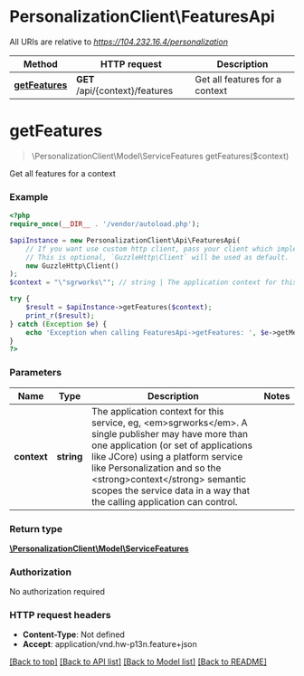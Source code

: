 # PersonalizationClient\FeaturesApi

All URIs are relative to *https://104.232.16.4/personalization*

Method | HTTP request | Description
------------- | ------------- | -------------
[**getFeatures**](FeaturesApi.md#getFeatures) | **GET** /api/{context}/features | Get all features for a context


# **getFeatures**
> \PersonalizationClient\Model\ServiceFeatures getFeatures($context)

Get all features for a context

### Example
```php
<?php
require_once(__DIR__ . '/vendor/autoload.php');

$apiInstance = new PersonalizationClient\Api\FeaturesApi(
    // If you want use custom http client, pass your client which implements `GuzzleHttp\ClientInterface`.
    // This is optional, `GuzzleHttp\Client` will be used as default.
    new GuzzleHttp\Client()
);
$context = "\"sgrworks\""; // string | The application context for this service, eg, <em>sgrworks</em>. A single publisher may have more than one application (or set of applications like JCore) using a platform service like Personalization and so the <strong>context</strong> semantic scopes the service data in a way that the calling application can control.

try {
    $result = $apiInstance->getFeatures($context);
    print_r($result);
} catch (Exception $e) {
    echo 'Exception when calling FeaturesApi->getFeatures: ', $e->getMessage(), PHP_EOL;
}
?>
```

### Parameters

Name | Type | Description  | Notes
------------- | ------------- | ------------- | -------------
 **context** | **string**| The application context for this service, eg, &lt;em&gt;sgrworks&lt;/em&gt;. A single publisher may have more than one application (or set of applications like JCore) using a platform service like Personalization and so the &lt;strong&gt;context&lt;/strong&gt; semantic scopes the service data in a way that the calling application can control. |

### Return type

[**\PersonalizationClient\Model\ServiceFeatures**](../Model/ServiceFeatures.md)

### Authorization

No authorization required

### HTTP request headers

 - **Content-Type**: Not defined
 - **Accept**: application/vnd.hw-p13n.feature+json

[[Back to top]](#) [[Back to API list]](../../README.md#documentation-for-api-endpoints) [[Back to Model list]](../../README.md#documentation-for-models) [[Back to README]](../../README.md)

